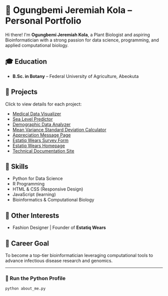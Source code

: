 # 🧬 Ogungbemi Jeremiah Kola – Personal Portfolio

Hi there! I'm **Ogungbemi Jeremiah Kola**, a Plant Biologist and aspiring Bioinformatician with a strong passion for data science, programming, and applied computational biology.

## 🎓 Education
- **B.Sc. in Botany** – Federal University of Agriculture, Abeokuta

## 💼 Projects

Click to view details for each project:

- [Medical Data Visualizer](projects/medical-data-visualizer/)
- [Sea Level Predictor](projects/sea-level-predictor/)
- [Demographic Data Analyzer](projects/demographic-data-analyzer/)
- [Mean Variance Standard Deviation Calculator](projects/mean-variance-calculator/)
- [Appreciation Message Page](projects/appreciation-message-page/)
- [Estatiq Wears Survey Form](projects/estatiq-wears-survey/)
- [Estatiq Wears Homepage](projects/estatiq-wears-homepage/)
- [Technical Documentation Site](projects/technical-documentation/)

## 🧠 Skills

- Python for Data Science
- R Programming
- HTML & CSS (Responsive Design)
- JavaScript (learning)
- Bioinformatics & Computational Biology

## 🧵 Other Interests

- Fashion Designer | Founder of **Estatiq Wears**

## 🎯 Career Goal

To become a top-tier bioinformatician leveraging computational tools to advance infectious disease research and genomics.

---

### 📜 Run the Python Profile
```bash
python about_me.py
